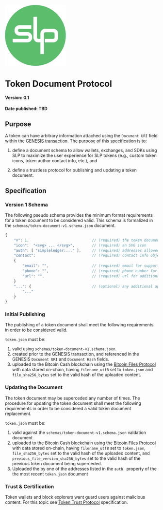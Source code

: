![Simple Ledger Protocol](images/SLP-logo-solid-200.png)



# Token Document Protocol

#### Version: 0.1
#### Date published: TBD

## Purpose

A token can have arbitrary information attached using the `Document URI` field within the [GENESIS transaction](https://github.com/simpleledger/slp-specifications/blob/master/slp-token-type-1.md#genesis---token-genesis-transaction).  The purpose of this specification is to:

1. define a document schema to allow wallets, exchanges, and SDKs using SLP to maximize the user experience for SLP tokens (e.g., custom token icons, token author contact info, etc.), and

2. define a trustless protocol for publishing and updating a token document.

## Specification

### Version 1 Schema

The following pseudo schema provides the minimum format requirements for a token document to be considered valid. This schema is formalized in the `schemas/token-document-v1.schema.json` document.  

```js
{
    "v": 1,                             // (required) the token document schema version
    "icon":  "<svg> ... </svg>",        // (required) an SVG icon
    "auth": [ "simpleledger:..." ],     // (required) addresses allowed to replace this document
    "contact":                          // (required) contact info object
    {                              
        "email": "",                    // (required) email for support
        "phone": "",                    // (required) phone number for support
        "url": "",                      // (required) url for additional token details
    }
    "...": {                            // (optional) any additional app specific data
        "..."                         
    }
}
```

### Initial Publishing

The publishing of a token document shall meet the following requirements in order to be considered valid.

`token.json` must be: 

1. valid using `schemas/token-document-v1.schema.json`.
2. created prior to the GENESIS transaction, and referenced in the GENESIS `Document URI` and `Document Hash` fields.
3. uploaded to the Bitcoin Cash blockchain using the [Bitcoin Files Protocol](https://github.com/simpleledger/slp-specifications/blob/master/bitcoinfiles.md) with data stored on-chain, having `filename_utf8` set to `token.json` and `file_sha256_bytes` set to the valid hash of the uploaded content.

### Updating the Document

The token document may be superceded any number of times.  The procedure for updating the token document shall meet the following requirements in order to be considered a valid token document replacement.

`token.json` must be:

1. valid against the `schemas/token-document-v1.schema.json` valdation document
2. uploaded to the Bitcoin Cash blockchain using the [Bitcoin Files Protocol](https://github.com/simpleledger/slp-specifications/blob/master/bitcoinfiles.md) with data stored on-chain, having `filename_utf8` set to `token.json`, `file_sha256_bytes` set to the valid hash of the uploaded content, and `previous_file_version_sha256_bytes` set to the valid hash of the previous token document being superceded.
3. Uploaded the by one of the addresses listed in the `auth ` property of the the most recent `token.json` document

### Trust & Certification

Token wallets and block explorers want guard users against malicious content.  For this topic see [Token Trust Protocol](https://github.com/simpleledger/slp-specifications/blob/token-documents/slp-token-trust.md) specification.